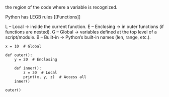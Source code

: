 the region of the code where a variable is recognized.

Python has LEGB rules [[Functions]]

L – Local → inside the current function.
E – Enclosing → in outer functions (if functions are nested).
G – Global → variables defined at the top level of a script/module.
B – Built-in → Python’s built-in names (len, range, etc.).

```
x = 10  # Global

def outer():
    y = 20  # Enclosing
    
    def inner():
        z = 30  # Local
        print(x, y, z)  # Access all
    inner()

outer()

```
